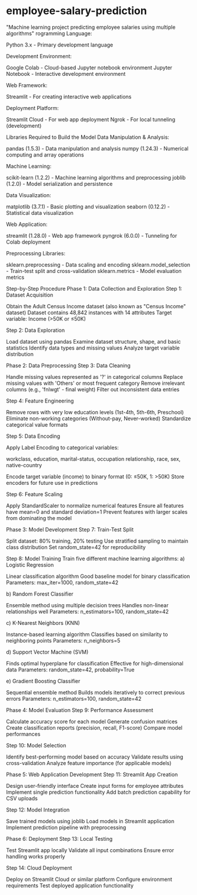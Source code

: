 # employee-salary-prediction
"Machine learning project predicting employee salaries using multiple algorithms"
rogramming Language:

Python 3.x - Primary development language

Development Environment:

Google Colab - Cloud-based Jupyter notebook environment
Jupyter Notebook - Interactive development environment

Web Framework:

Streamlit - For creating interactive web applications

Deployment Platform:

Streamlit Cloud - For web app deployment
Ngrok - For local tunneling (development)

Libraries Required to Build the Model
Data Manipulation & Analysis:

pandas (1.5.3) - Data manipulation and analysis
numpy (1.24.3) - Numerical computing and array operations

Machine Learning:

scikit-learn (1.2.2) - Machine learning algorithms and preprocessing
joblib (1.2.0) - Model serialization and persistence

Data Visualization:

matplotlib (3.7.1) - Basic plotting and visualization
seaborn (0.12.2) - Statistical data visualization

Web Application:

streamlit (1.28.0) - Web app framework
pyngrok (6.0.0) - Tunneling for Colab deployment

Preprocessing Libraries:

sklearn.preprocessing - Data scaling and encoding
sklearn.model_selection - Train-test split and cross-validation
sklearn.metrics - Model evaluation metrics


Step-by-Step Procedure
Phase 1: Data Collection and Exploration
Step 1: Dataset Acquisition

Obtain the Adult Census Income dataset (also known as "Census Income" dataset)
Dataset contains 48,842 instances with 14 attributes
Target variable: Income (>50K or ≤50K)

Step 2: Data Exploration

Load dataset using pandas
Examine dataset structure, shape, and basic statistics
Identify data types and missing values
Analyze target variable distribution

Phase 2: Data Preprocessing
Step 3: Data Cleaning

Handle missing values represented as '?' in categorical columns
Replace missing values with 'Others' or most frequent category
Remove irrelevant columns (e.g., 'fnlwgt' - final weight)
Filter out inconsistent data entries

Step 4: Feature Engineering

Remove rows with very low education levels (1st-4th, 5th-6th, Preschool)
Eliminate non-working categories (Without-pay, Never-worked)
Standardize categorical value formats

Step 5: Data Encoding

Apply Label Encoding to categorical variables:

workclass, education, marital-status, occupation
relationship, race, sex, native-country


Encode target variable (income) to binary format (0: ≤50K, 1: >50K)
Store encoders for future use in predictions

Step 6: Feature Scaling

Apply StandardScaler to normalize numerical features
Ensure all features have mean=0 and standard deviation=1
Prevent features with larger scales from dominating the model

Phase 3: Model Development
Step 7: Train-Test Split

Split dataset: 80% training, 20% testing
Use stratified sampling to maintain class distribution
Set random_state=42 for reproducibility

Step 8: Model Training
Train five different machine learning algorithms:
a) Logistic Regression

Linear classification algorithm
Good baseline model for binary classification
Parameters: max_iter=1000, random_state=42

b) Random Forest Classifier

Ensemble method using multiple decision trees
Handles non-linear relationships well
Parameters: n_estimators=100, random_state=42

c) K-Nearest Neighbors (KNN)

Instance-based learning algorithm
Classifies based on similarity to neighboring points
Parameters: n_neighbors=5

d) Support Vector Machine (SVM)

Finds optimal hyperplane for classification
Effective for high-dimensional data
Parameters: random_state=42, probability=True

e) Gradient Boosting Classifier

Sequential ensemble method
Builds models iteratively to correct previous errors
Parameters: n_estimators=100, random_state=42

Phase 4: Model Evaluation
Step 9: Performance Assessment

Calculate accuracy score for each model
Generate confusion matrices
Create classification reports (precision, recall, F1-score)
Compare model performances

Step 10: Model Selection

Identify best-performing model based on accuracy
Validate results using cross-validation
Analyze feature importance (for applicable models)

Phase 5: Web Application Development
Step 11: Streamlit App Creation

Design user-friendly interface
Create input forms for employee attributes
Implement single prediction functionality
Add batch prediction capability for CSV uploads

Step 12: Model Integration

Save trained models using joblib
Load models in Streamlit application
Implement prediction pipeline with preprocessing

Phase 6: Deployment
Step 13: Local Testing

Test Streamlit app locally
Validate all input combinations
Ensure error handling works properly

Step 14: Cloud Deployment

Deploy on Streamlit Cloud or similar platform
Configure environment requirements
Test deployed application functionality
